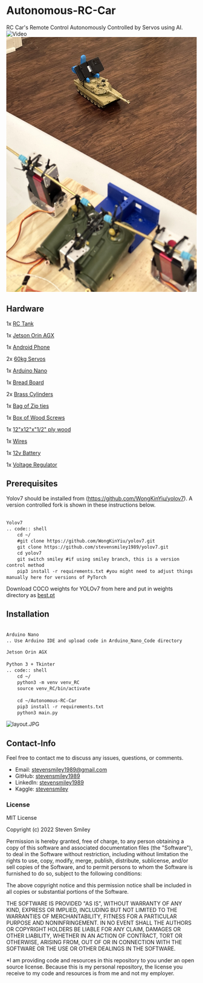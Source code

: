 # Autonomous-RC-Car
RC Car's Remote Control Autonomously Controlled by Servos using AI. 
![Video](https://vimeo.com/775629956)
![TANK.JPG](https://github.com/stevensmiley1989/Autonomous-RC-Car/blob/main/misc/IMG_0625.JPG)


Hardware
------------------

   1x [RC Tank](https://www.amazon.com/Control-Military-Vehicles-Rotating-Channels/dp/B08GLD5SWN/ref=asc_df_B08GLD5SWN/?tag=hyprod-20&linkCode=df0&hvadid=475772725632&hvpos=&hvnetw=g&hvrand=7369787069368498144&hvpone=&hvptwo=&hvqmt=&hvdev=c&hvdvcmdl=&hvlocint=&hvlocphy=9005083&hvtargid=pla-1186391619299&psc=1)
   
   1x [Jetson Orin AGX](https://www.amazon.com/NVIDIA-Jetson-AGX-Orin-Developer/dp/B09WGRQP4B/ref=asc_df_B09WGRQP4B/?tag=hyprod-20&linkCode=df0&hvadid=598250021259&hvpos=&hvnetw=g&hvrand=12826577717783760631&hvpone=&hvptwo=&hvqmt=&hvdev=c&hvdvcmdl=&hvlocint=&hvlocphy=9005083&hvtargid=pla-1687956090664&psc=1)

   1x [Android Phone](https://www.amazon.com/SAMSUNG-Smartphone-Unlocked-Android-Battery/dp/B09XP9FX25/ref=sr_1_5?keywords=galaxy+a53&qid=1669601798&sr=8-5)
   
   2x [60kg Servos](https://www.amazon.com/gp/product/B07S96K29Z/ref=ppx_yo_dt_b_search_asin_title?ie=UTF8&psc=1)
   
   1x [Arduino Nano](https://www.amazon.com/gp/product/B07WK4VG58/ref=ppx_yo_dt_b_search_asin_title?ie=UTF8&psc=1)
   
   1x [Bread Board](https://www.amazon.com/gp/product/B07KG823W9/ref=ppx_yo_dt_b_search_asin_title?ie=UTF8&psc=1)
   
   2x [Brass Cylinders](https://www.amazon.com/gp/product/B07Z9B4441/ref=ppx_yo_dt_b_search_asin_title?ie=UTF8&psc=1)
   
   1x [Bag of Zip ties](https://www.amazon.com/gp/product/B0777LWBD9/ref=ppx_yo_dt_b_search_asin_title?ie=UTF8&psc=1)
   
   1x [Box of Wood Screws](https://www.amazon.com/WoodPro-Fasteners-AP9X212-1-Purpose-Construction/dp/B00EDMHKYU/ref=sxin_17_ac_d_rm?ac_md=3-3-Y29uc3RydWN0aW9uIHNjcmV3cw%3D%3D-ac_d_rm_rm_rm&content-id=amzn1.sym.568df61d-e115-4cb1-a96a-ba070b8f0935%3Aamzn1.sym.568df61d-e115-4cb1-a96a-ba070b8f0935&cv_ct_cx=wood+screws&keywords=wood+screws&pd_rd_i=B00EDMHKYU&pd_rd_r=af4f8e93-c136-4b44-b82f-39f49a03f778&pd_rd_w=iadQa&pd_rd_wg=bu2UR&pf_rd_p=568df61d-e115-4cb1-a96a-ba070b8f0935&pf_rd_r=K5BEW0TEK51EJJ78F69Z&psc=1&qid=1669601473&sr=1-4-7d9bfb42-6e38-4445-b604-42cab39e191b)
   
   1x [12"x12"x"1/2" ply wood](https://www.amazon.com/Premium-Baltic-Birch-Plywood-Grade/dp/B07F1WGHQW/ref=sr_1_5?crid=3T63MY5ELNOLI&keywords=plywood+12x12x1%2F2&qid=1669601546&s=hi&sprefix=plywood+12x12x1%2F2%2Ctools%2C85&sr=1-5)
   
   1x [Wires](https://www.amazon.com/gp/product/B01EV70C78/ref=ppx_yo_dt_b_search_asin_title?ie=UTF8&psc=1)
   
   1x [12v Battery](https://www.amazon.com/gp/product/B01M7Z9Z1N/ref=ppx_yo_dt_b_search_asin_title?ie=UTF8&psc=1)
   
   1x [Voltage Regulator](https://www.amazon.com/gp/product/B07JZ2GQJF/ref=ppx_yo_dt_b_search_asin_title?ie=UTF8&psc=1)
   

   
   

Prerequisites
------------------

Yolov7 should be installed from (https://github.com/WongKinYiu/yolov7).  A version controlled fork is shown in these instructions below.


~~~~~~~

Yolov7
.. code:: shell
    cd ~/
    #git clone https://github.com/WongKinYiu/yolov7.git
    git clone https://github.com/stevensmiley1989/yolov7.git
    cd yolov7
    git switch smiley #if using smiley branch, this is a version control method
    pip3 install -r requirements.txt #you might need to adjust things manually here for versions of PyTorch    
~~~~~~~


Download COCO weights for YOLOv7 from here and put in weights directory as
[best.pt](https://github.com/WongKinYiu/yolov7/releases/download/v0.1/yolov7.pt)

Installation
------------------
~~~~~~~

Arduino Nano
.. Use Arduino IDE and upload code in Arduino_Nano_Code directory
~~~~~~~
~~~~~~~
Jetson Orin AGX

Python 3 + Tkinter
.. code:: shell
    cd ~/
    python3 -m venv venv_RC
    source venv_RC/bin/activate
    
    cd ~/Autonomous-RC-Car
    pip3 install -r requirements.txt
    python3 main.py
~~~~~~~

![layout.JPG](https://raw.githubusercontent.com/stevensmiley1989/Autonomous-RC-Car/main/misc/layout.JPG)

## Contact-Info<a class="anchor" id="4"></a>

Feel free to contact me to discuss any issues, questions, or comments.

* Email: [stevensmiley1989@gmail.com](mailto:stevensmiley1989@gmail.com)
* GitHub: [stevensmiley1989](https://github.com/stevensmiley1989)
* LinkedIn: [stevensmiley1989](https://www.linkedin.com/in/stevensmiley1989)
* Kaggle: [stevensmiley](https://www.kaggle.com/stevensmiley)

### License <a class="anchor" id="5"></a>
MIT License

Copyright (c) 2022 Steven Smiley

Permission is hereby granted, free of charge, to any person obtaining a copy
of this software and associated documentation files (the "Software"), to deal
in the Software without restriction, including without limitation the rights
to use, copy, modify, merge, publish, distribute, sublicense, and/or sell
copies of the Software, and to permit persons to whom the Software is
furnished to do so, subject to the following conditions:

The above copyright notice and this permission notice shall be included in all
copies or substantial portions of the Software.

THE SOFTWARE IS PROVIDED "AS IS", WITHOUT WARRANTY OF ANY KIND, EXPRESS OR
IMPLIED, INCLUDING BUT NOT LIMITED TO THE WARRANTIES OF MERCHANTABILITY,
FITNESS FOR A PARTICULAR PURPOSE AND NONINFRINGEMENT. IN NO EVENT SHALL THE
AUTHORS OR COPYRIGHT HOLDERS BE LIABLE FOR ANY CLAIM, DAMAGES OR OTHER
LIABILITY, WHETHER IN AN ACTION OF CONTRACT, TORT OR OTHERWISE, ARISING FROM,
OUT OF OR IN CONNECTION WITH THE SOFTWARE OR THE USE OR OTHER DEALINGS IN THE
SOFTWARE.

*I am providing code and resources in this repository to you under an open source license.  Because this is my personal repository, the license you receive to my code and resources is from me and not my employer. 
